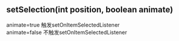 ## setSelection(int position, boolean animate)
animate=true 触发setOnItemSelectedListener  
animate=false 不触发setOnItemSelectedListener
